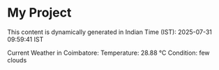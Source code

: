 # My Project

This content is dynamically generated in Indian Time (IST): 2025-07-31 09:59:41 IST


Current Weather in Coimbatore:
Temperature: 28.88 °C
Condition: few clouds
